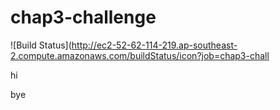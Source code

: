 # chap3-challenge

![Build Status](http://ec2-52-62-114-219.ap-southeast-2.compute.amazonaws.com/buildStatus/icon?job=chap3-chall

hi

bye
